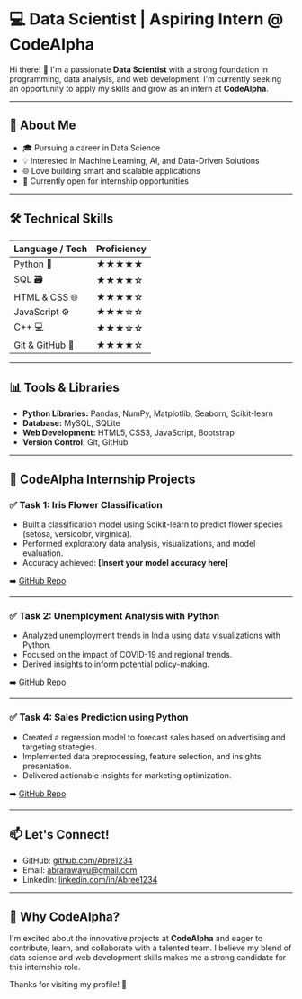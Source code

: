# 💻 Data Scientist | Aspiring Intern @ CodeAlpha

Hi there! 👋 I'm a passionate **Data Scientist** with a strong foundation in programming, data analysis, and web development. I'm currently seeking an opportunity to apply my skills and grow as an intern at **CodeAlpha**.

---

## 🚀 About Me

- 🎓 Pursuing a career in Data Science
- 💡 Interested in Machine Learning, AI, and Data-Driven Solutions
- 🌐 Love building smart and scalable applications
- 💼 Currently open for internship opportunities

---

## 🛠️ Technical Skills

| Language / Tech | Proficiency |
|-----------------|-------------|
| Python 🐍       | ★★★★★        |
| SQL 🗃️          | ★★★★☆        |
| HTML & CSS 🌐   | ★★★★☆        |
| JavaScript ⚙️   | ★★★☆☆        |
| C++ 💻          | ★★★☆☆        |
| Git & GitHub 🔧 | ★★★★☆        |

---

## 📊 Tools & Libraries

- **Python Libraries:** Pandas, NumPy, Matplotlib, Seaborn, Scikit-learn
- **Database:** MySQL, SQLite
- **Web Development:** HTML5, CSS3, JavaScript, Bootstrap
- **Version Control:** Git, GitHub

---

## 📂 CodeAlpha Internship Projects

### ✅ Task 1: Iris Flower Classification
- Built a classification model using Scikit-learn to predict flower species (setosa, versicolor, virginica).
- Performed exploratory data analysis, visualizations, and model evaluation.
- Accuracy achieved: **[Insert your model accuracy here]**

➡️ [GitHub Repo](https://github.com/Abre1234/CodeAlpha_Iris_Flower_Classification)

---

### ✅ Task 2: Unemployment Analysis with Python
- Analyzed unemployment trends in India using data visualizations with Python.
- Focused on the impact of COVID-19 and regional trends.
- Derived insights to inform potential policy-making.

➡️ [GitHub Repo](https://github.com/Abre1234/CodeAlpha_Unemployment_Analysis)

---

### ✅ Task 4: Sales Prediction using Python
- Created a regression model to forecast sales based on advertising and targeting strategies.
- Implemented data preprocessing, feature selection, and insights presentation.
- Delivered actionable insights for marketing optimization.

➡️ [GitHub Repo]((https://github.com/Abre1234/Codealpha_tasks/Sales_Prediction_.ipynb))

---

## 📫 Let's Connect!

- GitHub: [github.com/Abre1234](https://github.com/Abre1234)
- Email: abrarawayu@gmail.com  
- LinkedIn: [linkedin.com/in/Abree1234](https://linkedin.com/in/Abree1234)

---

## 🌟 Why CodeAlpha?

I'm excited about the innovative projects at **CodeAlpha** and eager to contribute, learn, and collaborate with a talented team. I believe my blend of data science and web development skills makes me a strong candidate for this internship role.

Thanks for visiting my profile! 🙌
